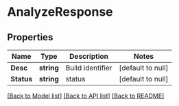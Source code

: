 # AnalyzeResponse

## Properties
Name | Type | Description | Notes
------------ | ------------- | ------------- | -------------
**Desc** | **string** | Build identifier | [default to null]
**Status** | **string** | status | [default to null]

[[Back to Model list]](../README.md#documentation-for-models) [[Back to API list]](../README.md#documentation-for-api-endpoints) [[Back to README]](../README.md)


